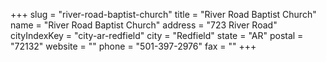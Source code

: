 +++
slug = "river-road-baptist-church"
title = "River Road Baptist Church"
name = "River Road Baptist Church"
address = "723 River Road"
cityIndexKey = "city-ar-redfield"
city = "Redfield"
state = "AR"
postal = "72132"
website = ""
phone = "501-397-2976"
fax = ""
+++
